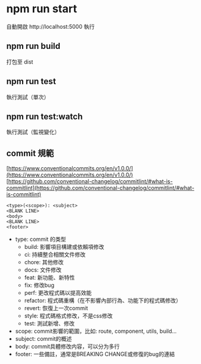 # npm run start
自動開啟 http://localhost:5000 執行

## npm run build
打包至 dist

## npm run test
執行測試（單次）

## npm run test:watch
執行測試（監視變化）

## commit 規範
[https://www.conventionalcommits.org/en/v1.0.0/](https://www.conventionalcommits.org/en/v1.0.0/)  
[https://github.com/conventional-changelog/commitlint/#what-is-commitlint](https://github.com/conventional-changelog/commitlint/#what-is-commitlint)
```
<type>(<scope>): <subject>
<BLANK LINE>
<body>
<BLANK LINE>
<footer>
```
- type: commit 的类型
  - build: 影響項目構建或依賴項修改
  - ci: 持續整合相關文件修改
  - chore: 其他修改
  - docs: 文件修改
  - feat: 新功能、新特性
  - fix: 修改bug
  - perf: 更改程式碼以提高效能
  - refactor: 程式碼重構（在不影響內部行為、功能下的程式碼修改）
  - revert: 恢復上一次commit
  - style: 程式碼格式修改，不是css修改
  - test: 測試新增、修改
- scope: commit影響的範圍，比如: route, component, utils, build...
- subject: commit的概述
- body: commit具體修改内容，可以分为多行
- footer: 一些備註，通常是BREAKING CHANGE或修復的bug的連結
